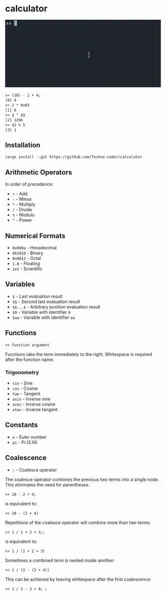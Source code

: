 # calculator

![](examples/example.gif)

```
>> (10) - 2 + 4;
[0] 4
>> 2 * 0x03
[1] 6
>> $ ^ $$
[2] 1296
>> $2 % 5
[3] 1
```

## Installation
```
cargo install --git https://github.com/Techno-coder/calculator
```

## Arithmetic Operators
In order of precedence:
* `+` - Add
* `-` - Minus
* `*` - Multiply
* `/` - Divide
* `%` - Modulo
* `^` - Power

## Numerical Formats
* `0x000a` - Hexadecimal
* `0b1010` - Binary
* `0o0012` - Octal
* `1.0` - Floating
* `1e1` - Scientific

## Variables
* `$` - Last evaluation result
* `$$` - Second last evaluation result
* `$$...$` - Arbitrary position evaluation result
* `$0` - Variable with identifier `0`
* `$aa` - Variable with identifier `aa`

## Functions
```
>> function argument
```
Functions take the term immediately to the right. 
Whitespace is required after the function name.

### Trigonometry
* `sin` - Sine
* `cos` - Cosine
* `tan` - Tangent
* `asin` - Inverse sine
* `acos` - Inverse cosine
* `atan` - Inverse tangent

## Constants
* `e` - Euler number
* `pi` - Pi (3.14)

## Coalescence
* `;` - Coalesce operator

The coalesce operator combines the previous two terms into a single node.
This eliminates the need for parentheses.

```
>> 10 - 2 + 4;
```
is equivalent to:
```
>> 10 - (2 + 4)
```

Repetitions of the coalesce operator will combine more than two terms:
```
>> 1 / 1 + 2 + 3;;
```
is equivalent to:
```
>> 1 / (1 + 2 + 3)
```
Sometimes a combined term is nested inside another:
```
>> 1 / (2 - (3 + 4))
```
This can be achieved by leaving whitespace after the first coalescence:
```
>> 1 / 2 - 3 + 4; ;
```
